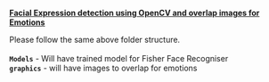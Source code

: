 <u>**Facial Expression detection using OpenCV and overlap images for Emotions**</u>

Please follow the same above folder structure.<br><br>
**`Models`** - Will have trained model for Fisher Face Recogniser<br>
**`graphics`** - will have images to overlap for emotions
